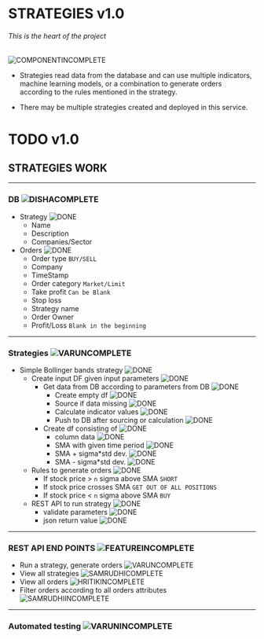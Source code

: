 # STRATEGIES v1.0

###### This is the heart of the project

![COMPONENTINCOMPLETE]

* Strategies read data from the database and can use multiple indicators, machine learning models, or a combination to generate orders according to the rules mentioned in the strategy.

* There may be multiple strategies created and deployed in this service.


# TODO v1.0

## STRATEGIES WORK

---

### DB ![DISHACOMPLETE]

- Strategy ![DONE]
	- Name
	- Description
	- Companies/Sector
- Orders ![DONE]
	- Order type `BUY/SELL`
	- Company
	- TimeStamp
	- Order category `Market/Limit`
	- Take profit `Can be Blank`
	- Stop loss
	- Strategy name
	- Order Owner
	- Profit/Loss `Blank in the beginning`

---

### Strategies ![VARUNCOMPLETE]

- Simple Bollinger bands strategy ![DONE]
  - Create input DF given input parameters ![DONE]
	- Get data from DB according to parameters from DB ![DONE]
		- Create empty df ![DONE]
		- Source if data missing ![DONE]
		- Calculate indicator values ![DONE]
		- Push to DB after sourcing or calculation ![DONE]
	- Create df consisting of ![DONE]
		- column data ![DONE]
		- SMA with given time period ![DONE]
		- SMA + sigma*std dev. ![DONE]
		- SMA - sigma*std dev. ![DONE]
  - Rules to generate orders ![DONE]
	- If stock price > `n` sigma above SMA `SHORT`
	- If stock price crosses SMA `GET OUT OF ALL POSITIONS`
	- If stock price < `n` sigma above SMA `BUY`
  - REST API to run strategy ![DONE]
  	- validate parameters ![DONE]
	- json return value ![DONE]

---

### REST API END POINTS ![FEATUREINCOMPLETE]

- Run a strategy, generate orders ![VARUNCOMPLETE]
- View all strategies ![SAMRUDHICOMPLETE]
- View all orders ![HRITIKINCOMPLETE]
- Filter orders according to all orders attributes ![SAMRUDHIINCOMPLETE]

---

### Automated testing ![VARUNINCOMPLETE]


[DONE]: https://img.shields.io/badge/DONE-brightgreen
[INCOMPLETE]: https://img.shields.io/badge/INCOMPLETE-red

[VARUNINCOMPLETE]: https://img.shields.io/badge/VARUN-INCOMPLETE-red
[VARUNCOMPLETE]: https://img.shields.io/badge/VARUN-COMPLETE-brightgreen

[DISHAINCOMPLETE]: https://img.shields.io/badge/DISHA-INCOMPLETE-red
[DISHACOMPLETE]: https://img.shields.io/badge/DISHA-COMPLETE-brightgreen

[SAMRUDHIINCOMPLETE]: https://img.shields.io/badge/SAMRUDHI-INCOMPLETE-red
[SAMRUDHICOMPLETE]: https://img.shields.io/badge/SAMRUDHI-COMPLETE-brightgreen

[HRITIKINCOMPLETE]: https://img.shields.io/badge/HRITIK-INCOMPLETE-red
[HRITIKCOMPLETE]: https://img.shields.io/badge/HRITIK-COMPLETE-brightgreen

[BUG]: https://img.shields.io/badge/BUG-red
[BUGFIXED]: https://img.shields.io/badge/BUG-FIXED-brightgreen

[FEATUREINCOMPLETE]: https://img.shields.io/badge/FEATURE-INCOMPLETE-red
[FEATURECOMPLETE]: https://img.shields.io/badge/FEATURE-COMPLETE-brightgreen

[COMPONENTINCOMPLETE]: https://img.shields.io/badge/COMPONENT-INCOMPLETE-red
[COMPONENTCOMPLETE]: https://img.shields.io/badge/COMPONENT-COMPLETE-brightgreen

[MEETINGINCOMPLETE]: https://img.shields.io/badge/MEETING-INCOMPLETE-red

[DOCINCOMPLETE]: https://img.shields.io/badge/DOC-INCOMPLETE-red
[DOCCOMPLETE]: https://img.shields.io/badge/DOC-COMPLETE-brightgreen
